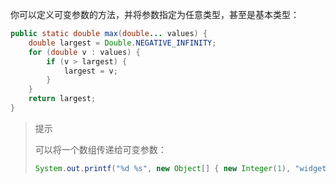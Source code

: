 你可以定义可变参数的方法，并将参数指定为任意类型，甚至是基本类型：

```java
public static double max(double... values) {
    double largest = Double.NEGATIVE_INFINITY;
    for (double v : values) {
        if (v > largest) {
            largest = v;
        }
    }
    return largest;
}
```

> 提示
>
> 可以将一个数组传递给可变参数：
>
> ```java
> System.out.printf("%d %s", new Object[] { new Integer(1), "widgets" });
> ```

